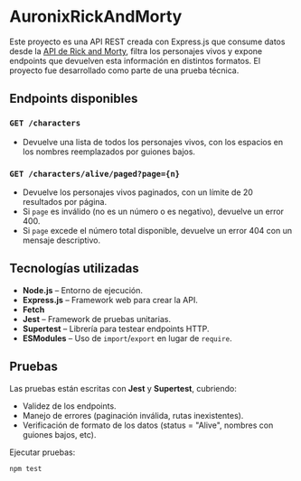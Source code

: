 # AuronixRickAndMorty

Este proyecto es una API REST creada con Express.js que consume datos desde la [API de Rick and Morty](https://rickandmortyapi.com/), filtra los personajes vivos y expone endpoints que devuelven esta información en distintos formatos. El proyecto fue desarrollado como parte de una prueba técnica.

## Endpoints disponibles

### `GET /characters`
- Devuelve una lista de todos los personajes vivos, con los espacios en los nombres reemplazados por guiones bajos.

### `GET /characters/alive/paged?page={n}`
- Devuelve los personajes vivos paginados, con un límite de 20 resultados por página.
- Si `page` es inválido (no es un número o es negativo), devuelve un error 400.
- Si `page` excede el número total disponible, devuelve un error 404 con un mensaje descriptivo.

## Tecnologías utilizadas

- **Node.js** – Entorno de ejecución.
- **Express.js** – Framework web para crear la API.
- **Fetch**
- **Jest** – Framework de pruebas unitarias.
- **Supertest** – Librería para testear endpoints HTTP.
- **ESModules** – Uso de `import`/`export` en lugar de `require`.

## Pruebas

Las pruebas están escritas con **Jest** y **Supertest**, cubriendo:

- Validez de los endpoints.
- Manejo de errores (paginación inválida, rutas inexistentes).
- Verificación de formato de los datos (status = "Alive", nombres con guiones bajos, etc).

Ejecutar pruebas:

```bash
npm test
